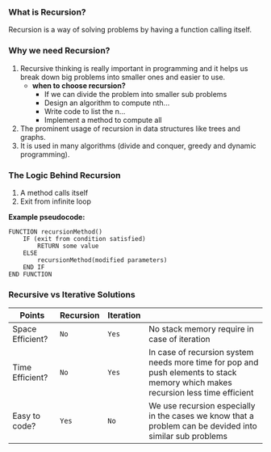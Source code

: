 ### What is Recursion?
Recursion is a way of solving problems by having a function calling itself.

### Why we need Recursion?
1. Recursive thinking is really important in programming and it helps us break down big problems into smaller ones and easier to use.
    - **when to choose recursion?**
        - If we can divide the problem into smaller sub problems
        - Design an algorithm to compute nth...
        - Write code to list the n...
        - Implement a method to compute all
2. The prominent usage of recursion in data structures like trees and graphs.
3. It is used in many algorithms (divide and conquer, greedy and dynamic programming).

### The Logic Behind Recursion
1. A method calls itself
2. Exit from infinite loop

**Example pseudocode:**
```
FUNCTION recursionMethod()
    IF (exit from condition satisfied)
        RETURN some value
    ELSE
        recursionMethod(modified parameters)
    END IF
END FUNCTION
```

### Recursive vs Iterative Solutions
| Points | Recursion | Iteration |                  |
| ------- | ----------- | ----------- | ----------- |
| Space Efficient? | `No` | `Yes` | No stack memory require in case of iteration |
| Time Efficient? | `No` | `Yes` | In case of recursion system needs more time for pop and push elements to stack memory which makes recursion less time efficient |
| Easy to code? | `Yes` | `No` | We use recursion especially in the cases we know that a problem can be devided into similar sub problems |

